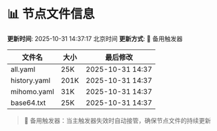 # 📊 节点文件信息

**更新时间**: 2025-10-31 14:37:17 北京时间
**更新方式**: 🔄 备用触发器

| 文件名 | 大小 | 最后修改 |
|--------|------|----------|
| all.yaml | 25K | 2025-10-31 14:37 |
| history.yaml | 201K | 2025-10-31 14:37 |
| mihomo.yaml | 31K | 2025-10-31 14:37 |
| base64.txt | 25K | 2025-10-31 14:37 |

> 🔄 备用触发器：当主触发器失效时自动接管，确保节点文件的持续更新
